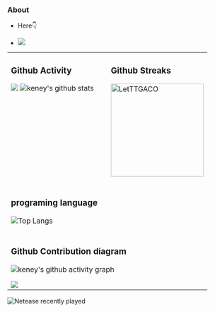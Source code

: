 
### About

- Here👇

- ![](https://visitor-badge.glitch.me/badge?page_id=mynxg.mynxg)

<table style="border-collapse:collapse;">
  
<tr>
<td valign="top"  width="35%">
<h3>Github Activity</h3>
<p style="img{display:block;margin:0 auto;}">

[![](https://activity-graph.herokuapp.com/graph?username=mynxg&theme=tokyonight)](https://github.com/ashutosh00710/github-readme-activity-graph)
![keney's github stats](https://github-readme-stats.vercel.app/api?username=mynxg&show_icons=true&theme=tokyonight)
</p>

</td>
<td valign="top"  width="60%">
<h3>Github Streaks </h3>

  
<p><img src="https://github-readme-streak-stats.herokuapp.com/?user=mynxg&theme=black-ice&hide_border=true&stroke=0000&background=0D1117&ring=e05397&fire=e05397&currStreakLabel=e05397&bg_color=30,e96443,904e95&title_color=fff&text_color=fff" alt="LetTTGACO" style="height: 210px" /></p>
</td>
</tr>

<tr>
<td valign="middle"  width="50%">

### programing language

![Top Langs](https://github-readme-stats.vercel.app/api/top-langs/?username=mynxg&langs_count=6&theme=tokyonight)

</td>
<td valign="top"  width="50%">

</td>
</tr>
 <tr>
<td colspan="2">

### Github Contribution diagram

![keney's github activity graph](https://github-readme-activity-graph.cyclic.app/graph?username=mynxg&theme=vue)

<img src="https://netease-recent-profile-fd2juhpp6-mynxg.vercel.app/?id=494601014&title=%E6%9C%80%E8%BF%91%E5%9C%A8%E5%90%AC&number=8&column=2&size=60"/>
</td>
</tr>
</table>

![Netease recently played](https://netease-recent-profile.nnxx.me/?id=494601014&title=%E6%9C%80%E8%BF%91%E5%9C%A8%E5%90%AC&number=8&column=2&size=60)
